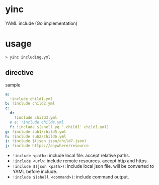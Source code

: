 # yinc

YAML include (Go implementation)

# usage

```shell
> yinc including.yml
```

## directive

sample

```yaml
a:
  !include child1.yml
b: !include child2.yml
c:
  d:
    !include child3.yml
  # e: !include child4.yml
  f: !include $(shell yq '.child1' child1.yml)
g: !include sub1/child5.yml
h: !include sub2/child6.yml
i: !include $(json json/child7.json)
j: !include https://anywhere/resource
```

- `!include <path>`: include local file. accept relative paths.
- `!include <url>`: include remote resources. accept http and https.
- `!include $(json <path>)`: include local json file. will be converted to YAML before include.
- `!include $(shell <command>)`: include command output.
